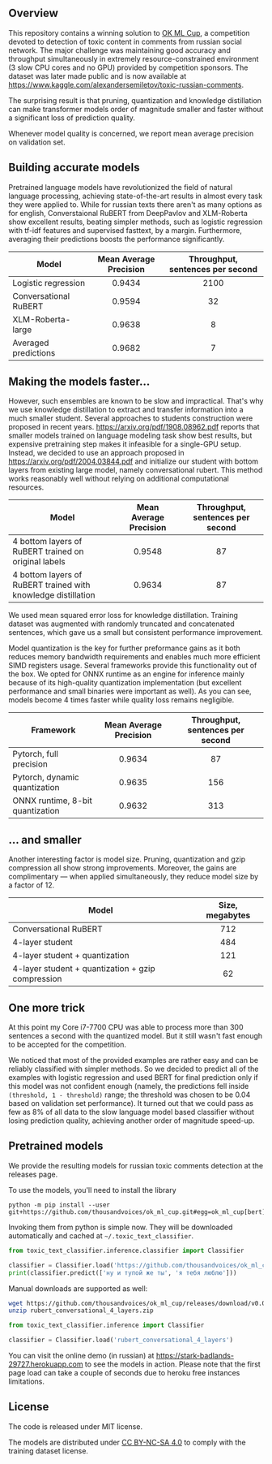## Overview
This repository contains a winning solution to [OK ML Cup](https://cups.mail.ru/ru/tasks/1048), a competition devoted to detection of toxic content in comments from russian social network. The major challenge was maintaining good accuracy and throughput simultaneously in extremely resource-constrained environment (3 slow CPU cores and no GPU) provided by competition sponsors. The dataset was later made public and is now available at <https://www.kaggle.com/alexandersemiletov/toxic-russian-comments>.

The surprising result is that pruning, quantization and knowledge distillation can make transformer models order of magnitude smaller and faster without a significant loss of prediction quality.

Whenever model quality is concerned, we report mean average precision on validation set.

## Building accurate models
Pretrained language models have revolutionized the field of natural language processing, achieving state-of-the-art results in almost every task they were applied to. While for russian texts there aren't as many options as for english, Converstaional RuBERT from DeepPavlov and XLM-Roberta show excellent results, beating simpler methods, such as logistic regression with tf-idf features and supervised fasttext, by a margin. Furthermore, averaging their predictions boosts the performance significantly.

| Model | Mean Average Precision | Throughput, sentences per second |
| --------------------- |:----------------------:|:-:|
| Logistic regression | 0.9434 | 2100 |
| Conversational RuBERT | 0.9594 | 32 |
| XLM-Roberta-large | 0.9638 | 8 |
| Averaged predictions | 0.9682 | 7 |

## Making the models faster...
However, such ensembles are known to be slow and impractical. That's why we use knowledge distillation to extract and transfer information into a much smaller student. Several approaches to students construction were proposed in recent years. <https://arxiv.org/pdf/1908.08962.pdf> reports that smaller models trained on language modeling task show best results, but expensive pretraining step makes it infeasible for a single-GPU setup. Instead, we decided to use an approach proposed in <https://arxiv.org/pdf/2004.03844.pdf> and initialize our student with bottom layers from existing large model, namely conversational rubert. This method works reasonably well without relying on additional computational resources.

| Model | Mean Average Precision | Throughput, sentences per second |
| --------------------- |:----------------------:|:-:|
| 4 bottom layers of RuBERT trained on original labels | 0.9548 | 87 |
| 4 bottom layers of RuBERT trained with knowledge distillation | 0.9634 | 87 |

We used mean squared error loss for knowledge distillation. Training dataset was augmented with randomly truncated and concatenated sentences, which gave us a small but consistent performance improvement.

Model quantization is the key for further preformance gains as it both reduces memory bandwidth requirements and enables much more efficient SIMD registers usage. Several frameworks provide this functionality out of the box. We opted for ONNX runtime as an engine for inference mainly because of its high-quality quantization implementation (but excellent performance and small binaries were important as well). As you can see, models become 4 times faster while quality loss remains negligible.

| Framework | Mean Average Precision | Throughput, sentences per second |
| ----- |:----:|:----:|
| Pytorch, full precision | 0.9634 | 87 |
| Pytorch, dynamic quantization | 0.9635 | 156 |
| ONNX runtime, 8-bit quantization| 0.9632 | 313 |

## ... and smaller
Another interesting factor is model size. Pruning, quantization and gzip compression all show strong improvements. Moreover, the gains are complimentary — when applied simultaneously, they reduce model size by a factor of 12.

| Model | Size, megabytes |
| ----- |:---------------:|
| Conversational RuBERT | 712 |
| 4-layer student | 484 |
| 4-layer student + quantization| 121 |
| 4-layer student + quantization + gzip compression | 62 |

## One more trick
At this point my Core i7-7700 CPU was able to process more than 300 sentences a second with the quantized model. But it still wasn't fast enough to be accepted for the competition.

We noticed that most of the provided examples are rather easy and can be reliably classified with simpler methods. So we decided to predict all of the examples with logistic regression and used BERT for final prediction only if this model was not confident enough (namely, the predictions fell inside `(threshold, 1 - threshold)` range; the threshold was chosen to be 0.04 based on validation set performance). It turned out that we could pass as few as 8% of all data to the slow language model based classifier without losing prediction quality, achieving another order of magnitude speed-up.

## Pretrained models
We provide the resulting models for russian toxic comments detection at the releases page.

To use the models, you'll need to install the library
```
python -m pip install --user git+https://github.com/thousandvoices/ok_ml_cup.git#egg=ok_ml_cup[bert]
```

Invoking them from python is simple now. They will be downloaded automatically and cached at ```~/.toxic_text_classifier```.
```python
from toxic_text_classifier.inference.classifier import Classifier

classifier = Classifier.load('https://github.com/thousandvoices/ok_ml_cup/releases/download/v0.0.1/rubert_conversational_4_layers.zip')
print(classifier.predict(['ну и тупой же ты', 'я тебя люблю']))
```

Manual downloads are supported as well:
```bash
wget https://github.com/thousandvoices/ok_ml_cup/releases/download/v0.0.1/rubert_conversational_4_layers.zip
unzip rubert_conversational_4_layers.zip
```
```python
from toxic_text_classifier.inference import Classifier

classifier = Classifier.load('rubert_conversational_4_layers')
```

You can visit the online demo (in russian) at <https://stark-badlands-29727.herokuapp.com> to see the models in action. Please note that the first page load can take a couple of seconds due to heroku free instances limitations.

## License
The code is released under MIT license.

The models are distributed under [CC BY-NC-SA 4.0](https://creativecommons.org/licenses/by-nc-sa/4.0/) to comply with the training dataset license.

